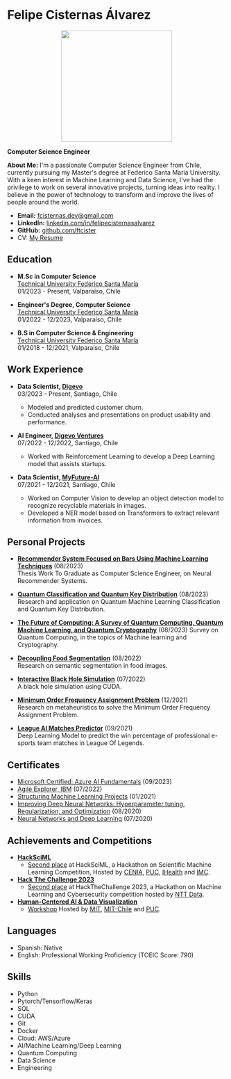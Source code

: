 # Felipe Cisternas Álvarez

<p align="center">
  <img src="https://avatars.githubusercontent.com/u/63937848?v=4" width="256"/>
</p>

**Computer Science Engineer** 

**About Me:** I'm a passionate Computer Science Engineer from Chile, currently pursuing my Master's degree at Federico Santa Maria University. With a keen interest in Machine Learning and Data Science, I've had the privilege to work on several innovative projects, turning ideas into reality. I believe in the power of technology to transform and improve the lives of people around the world.

- **Email:** <a href="mailto:fcisternas.dev@gmail.com" target="_blank">fcisternas.dev@gmail.com</a>
- **LinkedIn:** <a href="https://linkedin.com/in/felipecisternasalvarez" target="_blank">linkedin.com/in/felipecisternasalvarez</a>
- **GitHub:** <a href="https://github.com/ftcister" target="_blank">github.com/ftcister</a>
- CV: <a href="https://ftcister.github.io/portfolio/projects/Felipe_Resume.pdf" target="_blank">My Resume</a>

## Education

- **M.Sc in Computer Science**  
  <a href="https://usm.cl/en/home/" target="_blank">Technical University Federico Santa María</a>  
  01/2023 - Present, Valparaíso, Chile

- **Engineer's Degree, Computer Science**  
  <a href="https://usm.cl/en/home/" target="_blank">Technical University Federico Santa María</a>  
  01/2022 - 12/2023, Valparaíso, Chile

- **B.S in Computer Science & Engineering**  
  <a href="https://usm.cl/en/home/" target="_blank">Technical University Federico Santa María</a>  
  01/2018 - 12/2021, Valparaíso, Chile

## Work Experience

- **Data Scientist, <a href="https://digevo.com/en/" target="_blank">Digevo</a>**  
  03/2023 - Present, Santiago, Chile
  - Modeled and predicted customer churn.
  - Conducted analyses and presentations on product usability and performance.
 
- **AI Engineer, <a href="https://www.digevoventures.com/" target="_blank">Digevo Ventures</a>**  
  07/2022 - 12/2022, Santiago, Chile  
  - Worked with Reinforcement Learning to develop a Deep Learning model that assists startups.

- **Data Scientist, <a href="https://myfuture.ai/" target="_blank">MyFuture-AI</a>**  
  07/2021 - 12/2021, Santiago, Chile  
  - Worked on Computer Vision to develop an object detection model to recognize recyclable materials in images.
  - Developed a NER model based on Transformers to extract relevant information from invoices.

## Personal Projects

<!---
- **<a href="https://ftcister.github.io/portfolio/projects/XAI.pdf" target="_blank">BATS: Bridging Acoustic Transparency in Speech</a>** (12/2023)  
  Research on Speech to Text Explainable AI Methods.
-->

- **<a href="https://ftcister.github.io/portfolio/projects/Memoria_Felipe_Cisternas.pdf" target="_blank">Recommender System Focused on Bars Using Machine Learning Techniques</a>** (08/2023)   
  Thesis Work To Graduate as Computer Science Engineer, on Neural Recommender Systems.

- **<a href="https://ftcister.github.io/portfolio/projects/Quantum_Qiskit_Paper.pdf" target="_blank">Quantum Classification and Quantum Key Distribution</a>** (08/2023)  
  Research and application on Quantum Machine Learning Classification and Quantum Key Distribution.

- **<a href="https://ftcister.github.io/portfolio/projects/Survey_Cuantica.pdf" target="_blank">The Future of Computing: A Survey of Quantum Computing, Quantum Machine Learning, and Quantum Cryptography</a>** (08/2023)
  Survey on Quantum Computing, in the topics of Machine learning and Cryptography.

- **<a href="https://ftcister.github.io/portfolio/projects/Proyecto_ML.pdf" target="_blank">Decoupling Food Segmentation</a>** (08/2022)  
  Research on semantic segmentation in food images.

- **<a href="https://github.com/ftcister/black_hole_cuda" target="_blank">Interactive Black Hole Simulation</a>** (07/2022)  
  A black hole simulation using CUDA.

- **<a href="https://ftcister.github.io/portfolio/projects/IA_Proyecto.pdf" target="_blank">Minimum Order Frequency Assignment Problem</a>** (12/2021)  
  Research on metaheuristics to solve the Minimum Order Frequency Assignment Problem.

- **<a href="https://github.com/ftcister/Lol-AI-Predict" target="_blank">League AI Matches Predictor</a>** (09/2021)  
  Deep Learning Model to predict the win percentage of professional e-sports team matches in League Of Legends.

## Certificates

- <a href="https://learn.microsoft.com/api/credentials/share/en-us/FelipeCisternas-5660/C7EE8D453511E660?sharingId" target="_blank">Microsoft Certified: Azure AI Fundamentals</a> (09/2023)
- <a href="https://www.credly.com/badges/b07724ee-b81f-4847-a4cd-1ec410c4e141?source=linked_in_profile" target="_blank">Agile Explorer, IBM</a> (07/2022)
- <a href="https://www.coursera.org/account/accomplishments/certificate/E2CGZHB6UCGJ" target="_blank">Structuring Machine Learning Projects</a> (01/2021)
- <a href="https://www.coursera.org/account/accomplishments/certificate/JPQUYHSKGUTX" target="_blank">Improving Deep Neural Networks: Hyperparameter tuning, Regularization, and Optimization</a> (08/2020)
- <a href="https://www.coursera.org/account/accomplishments/certificate/BUBPU7V7CVGU" target="_blank">Neural Networks and Deep Learning</a> (07/2020)

## Achievements and Competitions

- **<a href="https://sites.google.com/ing.puc.cl/hacksciml-rl4cenia" target="_blank">HackSciML</a>**  
  - <a href="https://www.linkedin.com/feed/update/urn:li:activity:7115317516456837121/" target="_blank">Second place</a> at HackSciML, a Hackathon on Scientific Machine Learning Competition, Hosted by <a href="https://cenia.cl/" target="_blank">CENIA</a>, <a href="https://www.uc.cl/" target="_blank">PUC</a>, <a href="https://i-health.cl/" target="_blank">IHealth</a> and <a href="https://imc.uc.cl/" target="_blank">IMC</a>.
- **<a href="https://www.hackthechallenge.cl/" target="_blank">Hack The Challenge 2023</a>**  
  - <a href="https://www.linkedin.com/feed/update/urn:li:activity:7115712992213618688/?updateEntityUrn=urn%3Ali%3Afs_feedUpdate%3A%28V2%2Curn%3Ali%3Aactivity%3A7115712992213618688%29" target="_blank">Second place</a> at HackTheChallenge 2023, a Hackathon on Machine Learning and Cybersecurity competition hosted by <a href="https://www.nttdata.com/global/en/" target="_blank">NTT Data</a>.
- **<a href="https://www.media.mit.edu/projects/mit-chile-research-workshops-human-centered-artificial-intelligence-and-data-visualization/overview/" target="_blank">Human-Centered AI & Data Visualization</a>**  
  - <a href="https://www.linkedin.com/feed/update/urn:li:activity:7065445120761810944/" target="_blank">Workshop</a> Hosted by <a href="https://www.mit.edu/" target="_blank">MIT</a>, <a href="https://misti.mit.edu/mit-chile" target="_blank">MIT-Chile</a> and <a href="https://www.uc.cl/" target="_blank">PUC</a>. 

## Languages

- Spanish: Native
- English: Professional Working Proficiency (TOEIC Score: 790)

## Skills

- Python
- Pytorch/Tensorflow/Keras
- SQL
- CUDA
- Git
- Docker
- Cloud: AWS/Azure
- AI/Machine Learning/Deep Learning
- Quantum Computing
- Data Science
- Engineering
